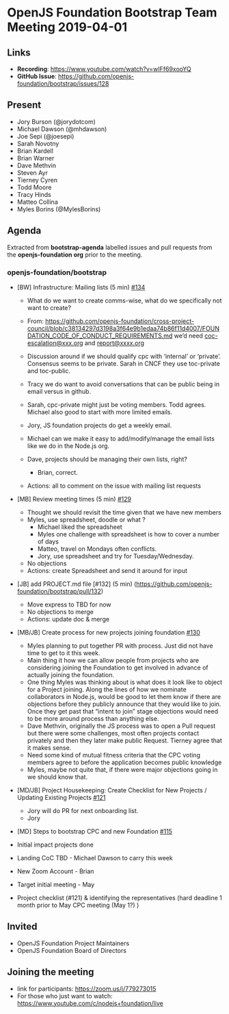 # OpenJS Foundation Bootstrap Team Meeting 2019-04-01

## Links

* **Recording**: https://www.youtube.com/watch?v=wIFf69xooYQ  
* **GitHub Issue**: https://github.com/openjs-foundation/bootstrap/issues/128

## Present

- Jory Burson (@jorydotcom)
- Michael Dawson (@mhdawson)
- Joe Sepi (@joesepi)
- Sarah Novotny
- Brian Kardell
- Brian Warner
- Dave Methvin
- Steven Ayr
- Tierney Cyren
- Todd Moore
- Tracy Hinds
- Matteo Collina
- Myles Borins (@MylesBorins)

## Agenda

Extracted from **bootstrap-agenda** labelled issues and pull requests from the **openjs-foundation org** prior to the meeting.

### openjs-foundation/bootstrap

* [BW] Infrastructure: Mailing lists  (5 min) [#134](https://github.com/openjs-foundation/bootstrap/issues/134)
  * What do we want to create comms-wise, what do we specifically not want to create?
  * From: https://github.com/openjs-foundation/cross-project-council/blob/c38134297d3198a3f64e9b1edaa74b86f11d4007/FOUNDATION_CODE_OF_CONDUCT_REQUIREMENTS.md we’d need coc-escalation@xxx.org and report@xxxx.org
 
  * Discussion around if we should qualify cpc with ‘internal’ or ‘private’. Consensus
     seems to be private. Sarah in CNCF they use toc-private and toc-public.
  * Tracy we do want to avoid conversations that can be public being in email versus
     in github.
  * Sarah, cpc-private might just be voting members. Todd agrees.  Michael also
    good to start with more limited emails.  
  * Jory, JS foundation projects do get a weekly email.
  * Michael can we make it easy to add/modify/manage the email lists like we 
    do in the Node.js org.
  * Dave, projects should be managing their own lists, right?
    * Brian, correct.
  * Actions: all to comment on the issue with mailing list requests

* [MB] Review meeting times (5 min)
[#129](https://github.com/openjs-foundation/bootstrap/issues/129)
  * Thought we should revisit the time given that we have new members
  * Myles, use spreadsheet, doodle or what ?  
    * Michael liked the spreadsheet
    * Myles one challenge with spreadsheet is how to cover a number of days
    * Matteo, travel on Mondays often conflicts.
    * Jory, use spreadsheet and try for Tuesday/Wednesday.
  * No objections
  * Actions: create Spreadsheet and send it around for input

* [JB] add PROJECT.md file [#132] (5 min)
(https://github.com/openjs-foundation/bootstrap/pull/132)
  * Move express to TBD for now
  * No objections to merge
  * Actions: update doc & merge

* [MB/JB] Create process for new projects joining foundation [#130](https://github.com/openjs-foundation/bootstrap/issues/130)
  * Myles planning to put together PR with process. Just did not have
    time to get to it this week.
  * Main thing it how we can allow people from projects who are considering
    joining the Foundation to get involved in advance of actually joining the foundation.
  * One thing Myles was thinking about is what does it look like to object for a
    Project joining. Along the lines of how we nominate collaborators in Node.js, would
    be good to let them know if there are objections before they publicly announce that
    they would like to join. Once they get past that “intent to join” stage objections would
    need to be more around process than anything else.
  * Dave Methvin, originally the JS process was to open a Pull request but there were some
    challenges, most often projects contact privately and then they later make public
    Request.  Tierney agree that it makes sense.
  * Need some kind of mutual fitness criteria that the CPC voting members agree to before the
    application becomes public knowledge
  * Myles, maybe not quite that, if there were major objections going in we should know that.



* [MD/JB] Project Housekeeping: Create Checklist for New Projects / Updating Existing Projects [#121](https://github.com/openjs-foundation/bootstrap/issues/121)
  * Jory will do PR for next onboarding list.
  * Jory 

* [MD] Steps to bootstrap CPC and new Foundation [#115](https://github.com/openjs-foundation/bootstrap/issues/115)

 * Initial impact projects done
 * Landing CoC TBD - Michael Dawson to carry this week
 * New Zoom Account - Brian
 * Target initial meeting - May
 * Project checklist (#121) & identifying the representatives (hard deadline 1 month prior to May CPC meeting (May 1?) )


## Invited

* OpenJS Foundation Project Maintainers
* OpenJS Foundation Board of Directors

## Joining the meeting

* link for participants: https://zoom.us/j/779273015
* For those who just want to watch: https://www.youtube.com/c/nodejs+foundation/live

